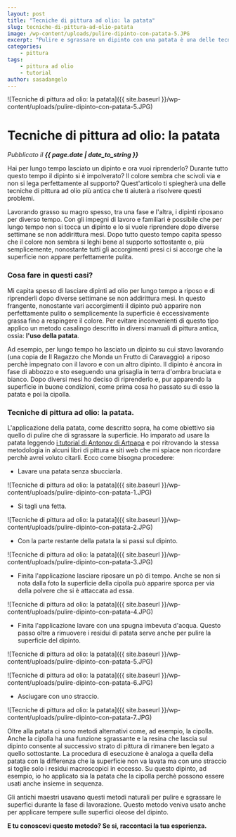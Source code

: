 ```yaml
---
layout: post
title: "Tecniche di pittura ad olio: la patata"
slug: tecniche-di-pittura-ad-olio-patata
image: /wp-content/uploads/pulire-dipinto-con-patata-5.JPG
excerpt: "Pulire e sgrassare un dipinto con una patata è una delle tecniche di pittura ad olio più conosciuta e antica. Quest'articolo ti spiega come usarla."
categories:
    - pittura
tags:
    - pittura ad olio
    - tutorial
author: sasadangelo
---
```


![Tecniche di pittura ad olio: la patata]({{ site.baseurl }}/wp-content/uploads/pulire-dipinto-con-patata-5.JPG)

# Tecniche di pittura ad olio: la patata
_Pubblicato il **{{ page.date | date_to_string }}**_

Hai per lungo tempo lasciato un dipinto e ora vuoi riprenderlo? Durante tutto questo tempo il dipinto si è impolverato? Il colore sembra che scivoli via e non si lega perfettamente al supporto? Quest'articolo ti spiegherà una delle tecniche di pittura ad olio più antica che ti aiuterà a risolvere questi problemi.

Lavorando grasso su magro spesso, tra una fase e l'altra, i dipinti riposano per diverso tempo. Con gli impegni di lavoro e familiari è possibile che per lungo tempo non si tocca un dipinto e lo si vuole riprendere dopo diverse settimane se non addirittura mesi. Dopo tutto questo tempo capita spesso che il colore non sembra si leghi bene al supporto sottostante o, più semplicemente, nonostante tutti gli accorgimenti presi ci si accorge che la superficie non appare perfettamente pulita.

### Cosa fare in questi casi?

Mi capita spesso di lasciare dipinti ad olio per lungo tempo a riposo e di riprenderli dopo diverse settimane se non addirittura mesi. In questo frangente, nonostante vari accorgimenti il dipinto può apparire non perfettamente pulito o semplicemente la superficie è eccessivamente grassa fino a respingere il colore. Per evitare inconvenienti di questo tipo applico un metodo casalingo descritto in diversi manuali di pittura antica, ossia: **l'uso della patata**.

Ad esempio, per lungo tempo ho lasciato un dipinto su cui stavo lavorando (una copia de Il Ragazzo che Monda un Frutto di Caravaggio) a riposo perchè impegnato con il lavoro e con un altro dipinto. Il dipinto è ancora in fase di abbozzo e sto eseguendo una grisaglia in terra d'ombra bruciata e bianco. Dopo diversi mesi ho deciso di riprenderlo e, pur apparendo la superficie in buone condizioni, come prima cosa ho passato su di esso la patata e poi la cipolla.

### Tecniche di pittura ad olio: la patata.

L'applicazione della patata, come descritto sopra, ha come obiettivo sia quello di pulire che di sgrassare la superficie. Ho imparato ad usare la patata leggendo [i tutorial di Antonov di Artpapa](http://www.artpapa.com/) e poi ritrovando la stessa metodologia in alcuni libri di pittura e siti web che mi spiace non ricordare perchè avrei voluto citarli. Ecco come bisogna procedere:

* Lavare una patata senza sbucciarla. 

![Tecniche di pittura ad olio: la patata]({{ site.baseurl }}/wp-content/uploads/pulire-dipinto-con-patata-1.JPG)

* Si tagli una fetta. 

![Tecniche di pittura ad olio: la patata]({{ site.baseurl }}/wp-content/uploads/pulire-dipinto-con-patata-2.JPG)

* Con la parte restante della patata la si passi sul dipinto. 

![Tecniche di pittura ad olio: la patata]({{ site.baseurl }}/wp-content/uploads/pulire-dipinto-con-patata-3.JPG)

* Finita l'applicazione lasciare riposare un pò di tempo. Anche se non si nota dalla foto la superficie della cipolla può apparire sporca per via della polvere che si è attaccata ad essa. 

![Tecniche di pittura ad olio: la patata]({{ site.baseurl }}/wp-content/uploads/pulire-dipinto-con-patata-4.JPG)

* Finita l'applicazione lavare con una spugna imbevuta d'acqua. Questo passo oltre a rimuovere i residui di patata serve anche per pulire la superficie del dipinto. 

![Tecniche di pittura ad olio: la patata]({{ site.baseurl }}/wp-content/uploads/pulire-dipinto-con-patata-5.JPG) 

![Tecniche di pittura ad olio: la patata]({{ site.baseurl }}/wp-content/uploads/pulire-dipinto-con-patata-6.JPG)

* Asciugare con uno straccio. 

![Tecniche di pittura ad olio: la patata]({{ site.baseurl }}/wp-content/uploads/pulire-dipinto-con-patata-7.JPG)

Oltre alla patata ci sono metodi alternativi come, ad esempio, la cipolla. Anche la cipolla ha una funzione sgrassante e la resina che lascia sul dipinto consente al successivo strato di pittura di rimanere ben legato a quello sottostante. La procedura di esecuzione è analoga a quella della patata con la differenza che la superficie non va lavata ma con uno straccio si toglie solo i residui macroscopici in eccesso. Su questo dipinto, ad esempio, io ho applicato sia la patata che la cipolla perchè possono essere usati anche insieme in sequenza.

Gli antichi maestri usavano questi metodi naturali per pulire e sgrassare le superfici durante la fase di lavorazione. Questo metodo veniva usato anche per applicare tempere sulle superfici oleose del dipinto.

**E tu conoscevi questo metodo? Se si, raccontaci la tua esperienza.**
